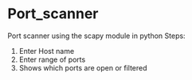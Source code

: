 # Port_scanner
 Port scanner using the scapy module in python
 Steps:
 1) Enter Host name
 2) Enter range of ports
 3) Shows which ports are open or filtered
